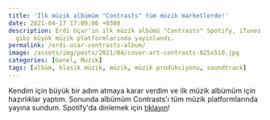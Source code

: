```yaml
---
title: 'İlk müzik albümüm "Contrasts" tüm müzik marketlerde!'
date: 2021-04-17 17:09:06 +0300
description: Erdi Uçar'ın ilk müzik albümü "Contrasts" Spotify, iTunes, YouTube Music
  gibi büyük müzik platformlarında yayınlandı.
permalink: /erdi-ucar-contrasts-album/
image: /assets/img/posts/2021/04/cover-art-contrasts-825x510.jpg
categories: [Genel, Muzik]
tags: [albüm, klasik müzik, müzik, müzik prodüksiyonu, soundtrack]
---
```


Kendim için büyük bir adım atmaya karar verdim ve ilk müzik albümüm için hazırlıklar yaptım. Sonunda albümüm Contrasts'ı tüm müzik platformlarında yayına sundum. Spotify'da dinlemek için [tıklayın](https://open.spotify.com/album/1bGfy6XoBdBiqlixlsfDRk?si=pwy4TepjR12tEgiG1QjoeA)!
